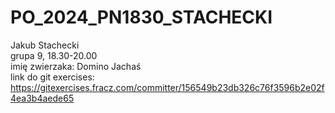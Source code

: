 # PO_2024_PN1830_STACHECKI
Jakub Stachecki\
grupa 9, 18.30-20.00\
imię zwierzaka: Domino Jachaś\
link do git exercises: https://gitexercises.fracz.com/committer/156549b23db326c76f3596b2e02f4ea3b4aede65 